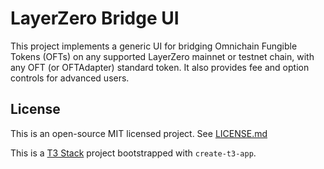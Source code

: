 # LayerZero Bridge UI

This project implements a generic UI for bridging Omnichain Fungible Tokens (OFTs) on any supported LayerZero mainnet or testnet chain, with any OFT (or OFTAdapter) standard token. It also provides fee and option controls for advanced users.

## License

This is an open-source MIT licensed project. See [LICENSE.md](./LICENSE.md)

This is a [T3 Stack](https://create.t3.gg/) project bootstrapped with `create-t3-app`.
